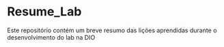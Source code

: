 # Resume_Lab
 Este repositório contém um breve resumo das lições aprendidas durante o desenvolvimento do lab na DIO

